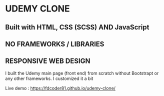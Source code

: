 # UDEMY CLONE

## Built with HTML, CSS (SCSS) AND JavaScript

## NO FRAMEWORKS / LIBRARIES

## RESPONSIVE WEB DESIGN

I built the Udemy main page (front end) from scratch without Bootstrapt or any other frameworks.
I customized it a bit

Live demo : https://fdcoder81.github.io/udemy-clone/
